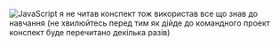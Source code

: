 
![JavaScript](https://img.shields.io/badge/javascript-%23323330.svg?style=for-the-badge&logo=javascript&logoColor=%23F7DF1E)
я не читав конспект тож використав все що знав до навчання (не хвилюйтесь перед тим як дійде до командного проект конспект буде перечитано декілька разів)
